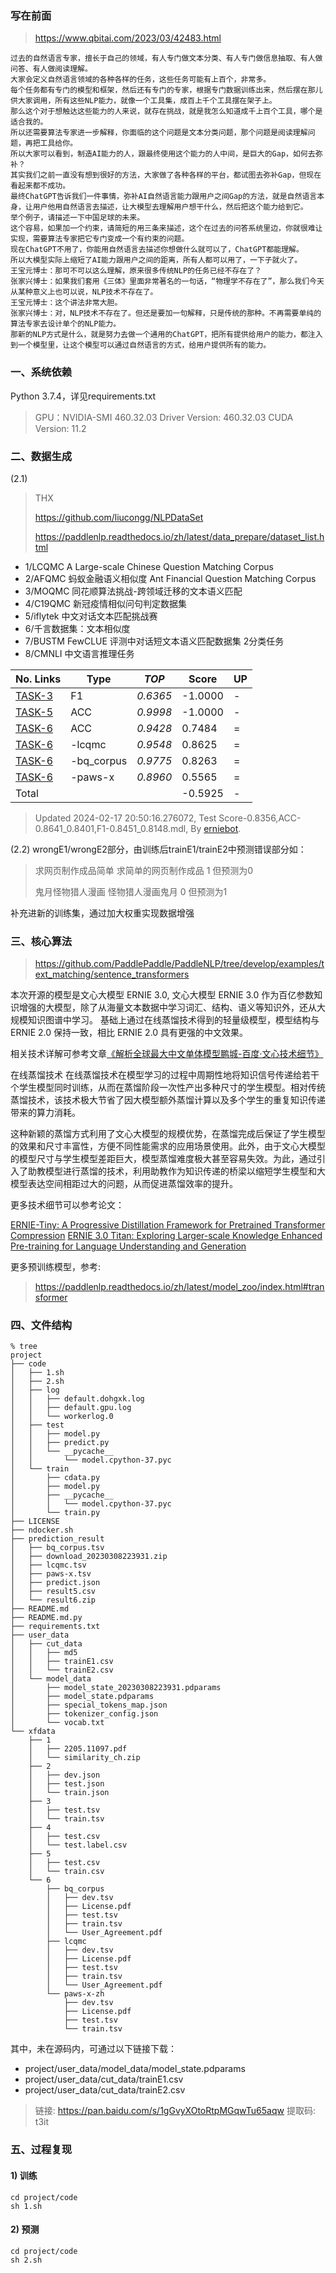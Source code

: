 
### 写在前面
> https://www.qbitai.com/2023/03/42483.html
```
过去的自然语言专家，擅长于自己的领域，有人专门做文本分类、有人专门做信息抽取、有人做问答、有人做阅读理解。
大家会定义自然语言领域的各种各样的任务，这些任务可能有上百个，非常多。
每个任务都有专门的模型和框架，然后还有专门的专家，根据专门数据训练出来，然后摆在那儿供大家调用，所有这些NLP能力，就像一个工具集，成百上千个工具摆在架子上。
那么这个对于想触达这些能力的人来说，就存在挑战，就是我怎么知道成千上百个工具，哪个是适合我的。
所以还需要算法专家进一步解释，你面临的这个问题是文本分类问题，那个问题是阅读理解问题，再把工具给你。
所以大家可以看到，制造AI能力的人，跟最终使用这个能力的人中间，是巨大的Gap，如何去弥补？
其实我们之前一直没有想到很好的方法，大家做了各种各样的平台，都试图去弥补Gap，但现在看起来都不成功。
最终ChatGPT告诉我们一件事情，弥补AI自然语言能力跟用户之间Gap的方法，就是自然语言本身，让用户他用自然语言去描述，让大模型去理解用户想干什么，然后把这个能力给到它。
举个例子，请描述一下中国足球的未来。
这个容易，如果加一个约束，请简短的用三条来描述，这个在过去的问答系统里边，你就很难让实现，需要算法专家把它专门变成一个有约束的问题。
现在ChatGPT不用了，你能用自然语言去描述你想做什么就可以了，ChatGPT都能理解。
所以大模型实际上缩短了AI能力跟用户之间的距离，所有人都可以用了，一下子就火了。
王宝元博士：那可不可以这么理解，原来很多传统NLP的任务已经不存在了？
张家兴博士：如果我们套用《三体》里面非常著名的一句话，“物理学不存在了”，那么我们今天从某种意义上也可以说，NLP技术不存在了。
王宝元博士：这个讲法非常大胆。
张家兴博士：对，NLP技术不存在了。但还是要加一句解释，只是传统的那种。不再需要单纯的算法专家去设计单个的NLP能力。
那新的NLP方式是什么，就是努力去做一个通用的ChatGPT，把所有提供给用户的能力，都注入到一个模型里，让这个模型可以通过自然语言的方式，给用户提供所有的能力。
```

### 一、系统依赖
Python 3.7.4，详见requirements.txt
> GPU：NVIDIA-SMI 460.32.03    Driver Version: 460.32.03    CUDA Version: 11.2


### 二、数据生成
(2.1)

> THX
>
> https://github.com/liucongg/NLPDataSet
>
> https://paddlenlp.readthedocs.io/zh/latest/data_prepare/dataset_list.html

* 1/LCQMC A Large-scale Chinese Question Matching Corpus
* 2/AFQMC 蚂蚁金融语义相似度 Ant Financial Question Matching Corpus
* 3/MOQMC 同花顺算法挑战-跨领域迁移的文本语义匹配
* 4/C19QMC 新冠疫情相似问句判定数据集
* 5/iflytek 中文对话文本匹配挑战赛
* 6/千言数据集：文本相似度
* 7/BUSTM FewCLUE 评测中对话短文本语义匹配数据集 2分类任务
* 8/CMNLI 中文语言推理任务


| No. Links | Type | *TOP* | Score | UP |
|--|-|-|-|-|
| [TASK-3](http://contest.aicubes.cn/#/detail?topicId=23)                               | F1          | *0.6365* | -1.0000 |-|
| [TASK-5](https://challenge.xfyun.cn/topic/info?type=text-match&option=ssgy)           | ACC         | *0.9998* | -1.0000 |-|
| [TASK-6](https://aistudio.baidu.com/aistudio/competition/detail/45/0/task-definition) | ACC         | *0.9428* | 0.7484 |=|
| [TASK-6](https://aistudio.baidu.com/aistudio/competition/detail/45/0/task-definition) | -lcqmc      | *0.9548* | 0.8625 |=|
| [TASK-6](https://aistudio.baidu.com/aistudio/competition/detail/45/0/task-definition) | -bq_corpus  | *0.9775* | 0.8263 |=|
| [TASK-6](https://aistudio.baidu.com/aistudio/competition/detail/45/0/task-definition) | -paws-x     | *0.8960* | 0.5565 |=|
| Total | | | -0.5925 |-|
> Updated  2024-02-17 20:50:16.276072, Test Score-0.8356,ACC-0.8641_0.8401,F1-0.8451_0.8148.mdl, By [erniebot](./erniebot).


(2.2)
wrongE1/wrongE2部分，由训练后trainE1/trainE2中预测错误部分如：
> 求网页制作成品简单 求简单的网页制作成品 1 但预测为0
>
> 鬼月怪物猎人漫画 怪物猎人漫画鬼月 0 但预测为1
> 
补充进新的训练集，通过加大权重实现数据增强


### 三、核心算法
> https://github.com/PaddlePaddle/PaddleNLP/tree/develop/examples/text_matching/sentence_transformers
> 

本次开源的模型是文心大模型 ERNIE 3.0, 文心大模型 ERNIE 3.0 作为百亿参数知识增强的大模型，除了从海量文本数据中学习词汇、结构、语义等知识外，还从大规模知识图谱中学习。 基础上通过在线蒸馏技术得到的轻量级模型，模型结构与 ERNIE 2.0 保持一致，相比 ERNIE 2.0 具有更强的中文效果。

相关技术详解可参考文章[《解析全球最大中文单体模型鹏城-百度·文心技术细节》](https://www.jiqizhixin.com/articles/2021-12-08-9)

在线蒸馏技术
在线蒸馏技术在模型学习的过程中周期性地将知识信号传递给若干个学生模型同时训练，从而在蒸馏阶段一次性产出多种尺寸的学生模型。相对传统蒸馏技术，该技术极大节省了因大模型额外蒸馏计算以及多个学生的重复知识传递带来的算力消耗。

这种新颖的蒸馏方式利用了文心大模型的规模优势，在蒸馏完成后保证了学生模型的效果和尺寸丰富性，方便不同性能需求的应用场景使用。此外，由于文心大模型的模型尺寸与学生模型差距巨大，模型蒸馏难度极大甚至容易失效。为此，通过引入了助教模型进行蒸馏的技术，利用助教作为知识传递的桥梁以缩短学生模型和大模型表达空间相距过大的问题，从而促进蒸馏效率的提升。

更多技术细节可以参考论文：

[ERNIE-Tiny: A Progressive Distillation Framework for Pretrained Transformer Compression](https://arxiv.org/abs/2106.02241)
[ERNIE 3.0 Titan: Exploring Larger-scale Knowledge Enhanced Pre-training for Language Understanding and Generation](https://arxiv.org/abs/2112.12731)

更多预训练模型，参考:
> https://paddlenlp.readthedocs.io/zh/latest/model_zoo/index.html#transformer
>


### 四、文件结构
```
% tree
project
├── code
│   ├── 1.sh
│   ├── 2.sh
│   ├── log
│   │   ├── default.dohgxk.log
│   │   ├── default.gpu.log
│   │   └── workerlog.0
│   ├── test
│   │   ├── model.py
│   │   ├── predict.py
│   │   └── __pycache__
│   │       └── model.cpython-37.pyc
│   └── train
│       ├── cdata.py
│       ├── model.py
│       ├── __pycache__
│       │   └── model.cpython-37.pyc
│       └── train.py
├── LICENSE
├── ndocker.sh
├── prediction_result
│   ├── bq_corpus.tsv
│   ├── download_20230308223931.zip
│   ├── lcqmc.tsv
│   ├── paws-x.tsv
│   ├── predict.json
│   ├── result5.csv
│   └── result6.zip
├── README.md
├── README.md.py
├── requirements.txt
├── user_data
│   ├── cut_data
│   │   ├── md5
│   │   ├── trainE1.csv
│   │   └── trainE2.csv
│   └── model_data
│       ├── model_state_20230308223931.pdparams
│       ├── model_state.pdparams
│       ├── special_tokens_map.json
│       ├── tokenizer_config.json
│       └── vocab.txt
└── xfdata
    ├── 1
    │   ├── 2205.11097.pdf
    │   └── similarity_ch.zip
    ├── 2
    │   ├── dev.json
    │   ├── test.json
    │   └── train.json
    ├── 3
    │   ├── test.tsv
    │   └── train.tsv
    ├── 4
    │   ├── test.csv
    │   └── test.label.csv
    ├── 5
    │   ├── test.csv
    │   └── train.csv
    └── 6
        ├── bq_corpus
        │   ├── dev.tsv
        │   ├── License.pdf
        │   ├── test.tsv
        │   ├── train.tsv
        │   └── User_Agreement.pdf
        ├── lcqmc
        │   ├── dev.tsv
        │   ├── License.pdf
        │   ├── test.tsv
        │   ├── train.tsv
        │   └── User_Agreement.pdf
        └── paws-x-zh
            ├── dev.tsv
            ├── License.pdf
            ├── test.tsv
            └── train.tsv

```
其中，未在源码内，可通过以下链接下载：
* project/user_data/model_data/model_state.pdparams
* project/user_data/cut_data/trainE1.csv
* project/user_data/cut_data/trainE2.csv
> 链接: https://pan.baidu.com/s/1gGvyXOtoRtpMGqwTu65aqw 提取码: t3it 


### 五、过程复现
#### 1) 训练
```
cd project/code
sh 1.sh
```

#### 2) 预测
```
cd project/code
sh 2.sh
```